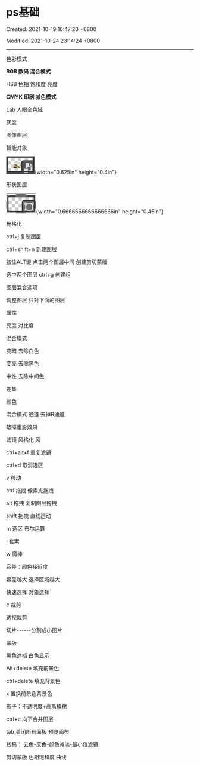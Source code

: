 # ps基础

Created: 2021-10-19 16:47:20 +0800

Modified: 2021-10-24 23:14:24 +0800

---


色彩模式

**RGB 数码 混合模式**

HSB 色相 饱和度 亮度

**CMYK 印刷 减色模式**

Lab 人眼全色域

灰度



图像图层



智能对象

![](../media/学习笔记-ps基础-image1.png){width="0.625in" height="0.4in"}

形状图层

![](../media/学习笔记-ps基础-image2.png){width="0.6666666666666666in" height="0.45in"}

栅格化



ctrl+j 复制图层

ctrl+shift+n 新建图层





按住ALT键 点击两个图层中间 创建剪切蒙版

选中两个图层 ctrl+g 创建组



图层混合选项





调整图层 只对下面的图层

属性

亮度 对比度



混合模式

变暗 去除白色

变亮 去除黑色

中性 去除中间色

差集

颜色

混合模式 通道 去掉R通道

故障重影效果



滤镜 风格化 风



ctrl+alt+f 重复滤镜

ctrl+d 取消选区



v 移动

ctrl 拖拽 像素点拖拽

alt 拖拽 复制图层拖拽

shift 拖拽 直线运动



m 选区 布尔运算



l 套索

w 魔棒

容差：颜色接近度

容差越大 选择区域越大



快速选择 对象选择





c 裁剪

透视裁剪

切片------分割成小图片



蒙版

黑色遮挡 白色显示



Alt+delete 填充前景色

ctrl+delete 填充背景色

x 置换前景色背景色



影子：不透明度+高斯模糊

ctrl+e 向下合并图层

tab 关闭所有面板 预览画布



线稿： 去色-反色-颜色减淡-最小值滤镜



剪切蒙版 色相饱和度 曲线


